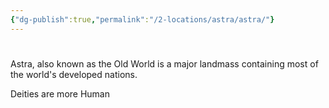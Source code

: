 ```yaml
---
{"dg-publish":true,"permalink":"/2-locations/astra/astra/"}
---
```


# 
Astra, also known as the Old World is a major landmass containing most of the world's developed nations.

Deities are more Human